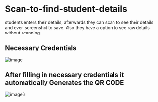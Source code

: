 # Scan-to-find-student-details
students enters their details, afterwards they can scan to see their details and even screenshot to save. Also they have a option to see raw details without scanning
## Necessary Credentials
![image](https://github.com/watchout254/Scan-to-find-student-details/assets/88248852/1bc2c0f8-e852-4ea8-8502-1863de452181)


## After filling in necessary credentials it automatically Generates the QR CODE
![image6](https://github.com/watchout254/Scan-to-find-student-details/assets/88248852/68f18f78-d019-4167-818d-34e4dd01e751)

